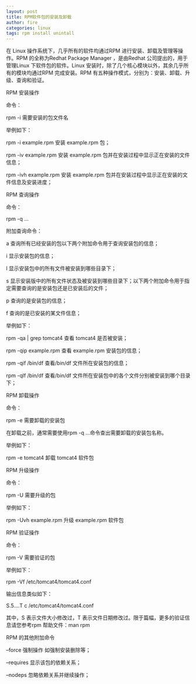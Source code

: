 ```yaml
---
layout: post
title: RPM软件包的安装及卸载
author: fire
categories: linux 
tags: rpm install unintall
---
```


在 Linux 操作系统下，几乎所有的软件均通过RPM 进行安装、卸载及管理等操作。RPM 的全称为Redhat Package Manager ，是由Redhat 公司提出的，用于管理Linux 下软件包的软件。Linux 安装时，除了几个核心模块以外，其余几乎所有的模块均通过RPM 完成安装。RPM 有五种操作模式，分别为：安装、卸载、升级、查询和验证。

RPM 安装操作

命令：

rpm -i 需要安装的包文件名

举例如下：

rpm -i example.rpm 安装 example.rpm 包；

rpm -iv example.rpm 安装 example.rpm 包并在安装过程中显示正在安装的文件信息；

rpm -ivh example.rpm 安装 example.rpm 包并在安装过程中显示正在安装的文件信息及安装进度；

RPM 查询操作

命令：

rpm -q …

附加查询命令：

a 查询所有已经安装的包以下两个附加命令用于查询安装包的信息；

i 显示安装包的信息；

l 显示安装包中的所有文件被安装到哪些目录下；

s 显示安装版中的所有文件状态及被安装到哪些目录下；以下两个附加命令用于指定需要查询的是安装包还是已安装后的文件；

p 查询的是安装包的信息；

f 查询的是已安装的某文件信息；

举例如下：

rpm -qa | grep tomcat4 查看 tomcat4 是否被安装；

rpm -qip example.rpm 查看 example.rpm 安装包的信息；

rpm -qif /bin/df 查看/bin/df 文件所在安装包的信息；

rpm -qlf /bin/df 查看/bin/df 文件所在安装包中的各个文件分别被安装到哪个目录下；

RPM 卸载操作

命令：

rpm -e 需要卸载的安装包

在卸载之前，通常需要使用rpm -q …命令查出需要卸载的安装包名称。

举例如下：

rpm -e tomcat4 卸载 tomcat4 软件包

RPM 升级操作

命令：

rpm -U 需要升级的包

举例如下：

rpm -Uvh example.rpm 升级 example.rpm 软件包

RPM 验证操作

命令：

rpm -V 需要验证的包

举例如下：

rpm -Vf /etc/tomcat4/tomcat4.conf

输出信息类似如下：

S.5….T c /etc/tomcat4/tomcat4.conf

其中，S 表示文件大小修改过，T 表示文件日期修改过。限于篇幅，更多的验证信息请您参考rpm 帮助文件：man rpm

RPM 的其他附加命令

–force 强制操作 如强制安装删除等；

–requires 显示该包的依赖关系；

–nodeps 忽略依赖关系并继续操作；